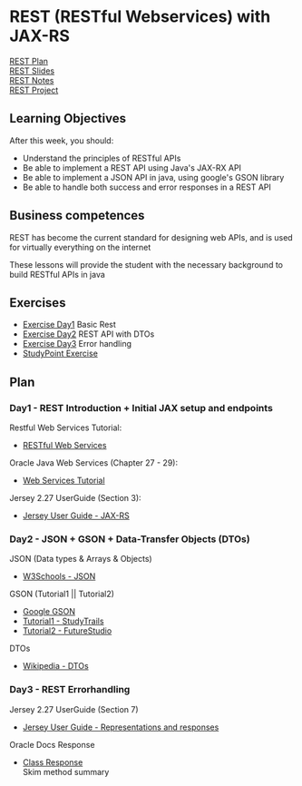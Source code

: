 # REST (RESTful Webservices) with JAX-RS

[REST Plan](REST_LearningObjectives&Plan.pdf)  
[REST Slides](REST_Slides.pdf)  
[REST Notes](REST_Notes.pdf)  
[REST Project](REST)  

## Learning Objectives
After this week, you should:
  * Understand the principles of RESTful APIs
  * Be able to implement a REST API using Java's JAX-RX API
  * Be able to implement a JSON API in java, using google's GSON library
  * Be able to handle both success and error responses in a REST API

## Business competences
REST has become the current standard for designing web APIs, and is used for
virtually everything on the internet

These lessons will provide the student with the necessary background to build
RESTful APIs in java

## Exercises 
  * [Exercise Day1](https://docs.google.com/document/d/1IKTh5aFDzg9d3A2Kt6rRZsLAW-9PfvoXyLmyjCp0I4E/edit?usp=sharing) Basic Rest
  * [Exercise Day2]() REST API with DTOs
  * [Exercise Day3]() Error handling
  * [StudyPoint Exercise](https://docs.google.com/document/d/1aqJx93Y9fROeYq6xbneWoBstVeDXIn00vimT0AWqaPk/edit?usp=sharing)
  
## Plan

### Day1 - REST Introduction + Initial JAX setup and endpoints

Restful Web Services Tutorial:
  * [RESTful Web Services](http://www.drdobbs.com/web-development/restful-web-services-a-tutorial/240169069?pgno=1)

Oracle Java Web Services (Chapter 27 - 29):
  * [Web Services Tutorial](https://docs.oracle.com/javaee/7/tutorial/partwebsvcs.htm#BNAYK)

Jersey 2.27 UserGuide (Section 3):
  * [Jersey User Guide - JAX-RS](https://jersey.github.io/documentation/latest/index.html)

### Day2 - JSON + GSON + Data-Transfer Objects (DTOs)

JSON (Data types & Arrays & Objects)
  * [W3Schools - JSON](https://www.w3schools.com/js/js_json_intro.asp)

GSON (Tutorial1 || Tutorial2)
  * [Google GSON](https://github.com/google/gson)
  * [Tutorial1 - StudyTrails](http://www.studytrails.com/java/json/java-google-json-introduction/)  
  * [Tutorial2 - FutureStudio](https://futurestud.io/tutorials/gson-getting-started-with-java-json-serialization-deserialization)  

DTOs
  * [Wikipedia - DTOs](https://en.wikipedia.org/wiki/Data_transfer_object)

### Day3 - REST Errorhandling

Jersey 2.27 UserGuide (Section 7)
  * [Jersey User Guide - Representations and responses](https://jersey.github.io/documentation/latest/index.html)

Oracle Docs Response
  * [Class Response](http://docs.oracle.com/javaee/7/api/javax/ws/rs/core/Response.html)  
    Skim method summary